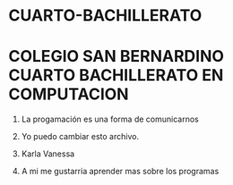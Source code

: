 # CUARTO-BACHILLERATO
# COLEGIO SAN BERNARDINO CUARTO BACHILLERATO EN COMPUTACION
1. La progamación es una forma de comunicarnos
2. Yo puedo cambiar esto archivo.
3. Karla Vanessa

4. A mi me gustarria aprender mas sobre los programas
